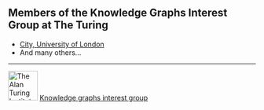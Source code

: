 ## Members of the Knowledge Graphs Interest Group at The Turing
 
- [City, University of London](https://github.com/turing-knowledge-graphs/members/tree/main/city)
- And many others...

---

<img src="https://upload.wikimedia.org/wikipedia/commons/thumb/b/b5/Alan_Turing_Institute_logo.svg/1200px-Alan_Turing_Institute_logo.svg.png" width="60" alt="The Alan Turing Institute">   [Knowledge graphs interest group](https://www.turing.ac.uk/research/interest-groups/knowledge-graphs)
